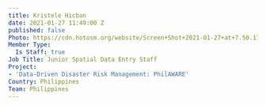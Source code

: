 ```yaml
---
title: Kristele Hicban
date: 2021-01-27 11:49:00 Z
published: false
Photo: https://cdn.hotosm.org/website/Screen+Shot+2021-01-27+at+7.50.17+PM.png
Member Type:
  Is Staff: true
Job Title: Junior Spatial Data Entry Staff
Project:
- 'Data-Driven Disaster Risk Management: PhilAWARE'
Country: Philippines
Team: Philippines
---
```


